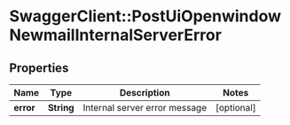# SwaggerClient::PostUiOpenwindowNewmailInternalServerError

## Properties
Name | Type | Description | Notes
------------ | ------------- | ------------- | -------------
**error** | **String** | Internal server error message | [optional] 


